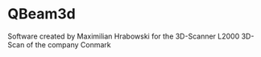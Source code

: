 QBeam3d
=======

Software created by Maximilian Hrabowski for the 3D-Scanner L2000 3D-Scan of the company Conmark